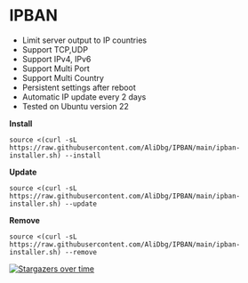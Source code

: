 # IPBAN

- Limit server output to IP countries
- Support TCP,UDP
- Support IPv4, IPv6
- Support Multi Port
- Support Multi Country
- Persistent settings after reboot
- Automatic IP update every 2 days
- Tested on Ubuntu version 22

**Install**
```
source <(curl -sL https://raw.githubusercontent.com/AliDbg/IPBAN/main/ipban-installer.sh) --install
```

**Update**
```
source <(curl -sL https://raw.githubusercontent.com/AliDbg/IPBAN/main/ipban-installer.sh) --update
```

**Remove**
```
source <(curl -sL https://raw.githubusercontent.com/AliDbg/IPBAN/main/ipban-installer.sh) --remove
```

[![Stargazers over time](https://starchart.cc/AliDbg/IPBAN.svg)](https://starchart.cc/AliDbg/IPBAN)

